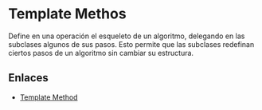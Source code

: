 # Template Methos

Define en una operación el esqueleto de un algoritmo, delegando en las subclases algunos de sus pasos. Esto permite
que las subclases redefinan ciertos pasos de un algoritmo sin cambiar su estructura.


## Enlaces
* [Template Method](https://es.wikipedia.org/wiki/Template_Method_%28patr%C3%B3n_de_dise%C3%B1o%29)
